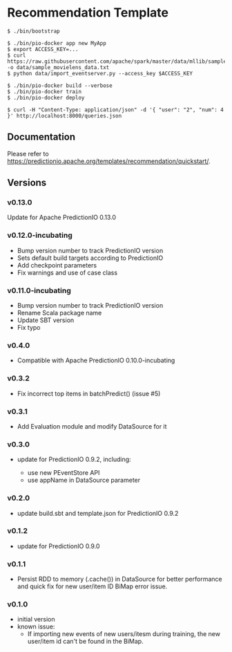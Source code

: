 # Recommendation Template

```console
$ ./bin/bootstrap

$ ./bin/pio-docker app new MyApp
$ export ACCESS_KEY=...
$ curl https://raw.githubusercontent.com/apache/spark/master/data/mllib/sample_movielens_data.txt -o data/sample_movielens_data.txt
$ python data/import_eventserver.py --access_key $ACCESS_KEY

$ ./bin/pio-docker build --verbose
$ ./bin/pio-docker train
$ ./bin/pio-docker deploy

$ curl -H "Content-Type: application/json" -d '{ "user": "2", "num": 4 }' http://localhost:8000/queries.json
```

## Documentation

Please refer to
https://predictionio.apache.org/templates/recommendation/quickstart/.

## Versions

### v0.13.0

Update for Apache PredictionIO 0.13.0

### v0.12.0-incubating

- Bump version number to track PredictionIO version
- Sets default build targets according to PredictionIO
- Add checkpoint parameters
- Fix warnings and use of case class

### v0.11.0-incubating

- Bump version number to track PredictionIO version
- Rename Scala package name
- Update SBT version
- Fix typo

### v0.4.0

- Compatible with Apache PredictionIO 0.10.0-incubating

### v0.3.2

- Fix incorrect top items in batchPredict() (issue #5)

### v0.3.1

- Add Evaluation module and modify DataSource for it

### v0.3.0

- update for PredictionIO 0.9.2, including:

  - use new PEventStore API
  - use appName in DataSource parameter

### v0.2.0

- update build.sbt and template.json for PredictionIO 0.9.2

### v0.1.2

- update for PredictionIO 0.9.0

### v0.1.1

- Persist RDD to memory (.cache()) in DataSource for better performance and quick fix for new user/item ID BiMap error issue.

### v0.1.0

- initial version
- known issue:
  * If importing new events of new users/itesm during training, the new user/item id can't be found in the BiMap.
